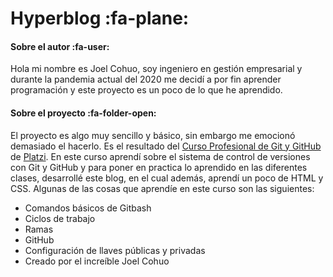 # Hyperblog :fa-plane:
#### Sobre el autor :fa-user:
Hola mi nombre es Joel Cohuo, soy ingeniero en gestión empresarial y durante la pandemia actual del 2020 me decidí a por fin aprender programación y este proyecto es un poco de lo que he aprendido. 
#### Sobre el proyecto :fa-folder-open:
El proyecto es algo muy sencillo y básico, sin embargo me emocionó demasiado el hacerlo.  Es el resultado del [Curso Profesional de Git y GitHub](https://platzi.com/clases/git-github/ "Curso Profesional de Git y GitHub") de [Platzi](http://platzi.com "Platzi"). En este curso aprendí sobre el sistema de control de versiones con Git y GitHub y para poner en practica lo aprendido en las diferentes clases, desarrollé este blog, en el cual además, aprendí un poco de HTML y CSS.
Algunas de las cosas que aprendíe en este curso son las siguientes:
- Comandos básicos de Gitbash
- Ciclos de trabajo
- Ramas
- GitHub
- Configuración de llaves públicas y privadas
- Creado por el increíble Joel Cohuo
